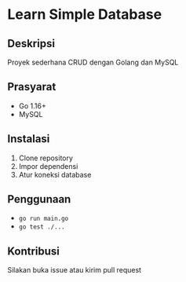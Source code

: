 # Learn Simple Database

## Deskripsi
Proyek sederhana CRUD dengan Golang dan MySQL

## Prasyarat
- Go 1.16+
- MySQL

## Instalasi
1. Clone repository
2. Impor dependensi
3. Atur koneksi database

## Penggunaan
- `go run main.go`
- `go test ./...`

## Kontribusi
Silakan buka issue atau kirim pull request

